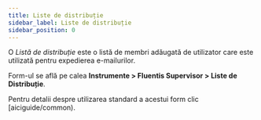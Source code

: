 ```yaml
---
title: Liste de distribuție
sidebar_label: Liste de distribuție
sidebar_position: 0
---
```


O *Listă de distribuție* este o listă de membri adăugată de utilizator care este utilizată pentru expedierea e-mailurilor.

Form-ul se află pe calea **Instrumente > Fluentis Supervisor > Liste de Distribuție**.

Pentru detalii despre utilizarea standard a acestui form clic [aiciguide/common).